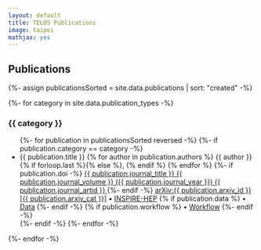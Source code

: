 ```yaml
---
layout: default
title: TELOS Publications
image: taipei
mathjax: yes
---
```


<h2>Publications</h2>

{%- assign publicationsSorted = site.data.publications | sort: "created" -%}

{%- for category in site.data.publication_types -%}
<h3>{{ category }}</h3>
<ul class="publication-list">
{%- for publication in publicationsSorted reversed -%}
{%- if publication.category == category -%}
<li class="publication">
<span class="publication-title">{{ publication.title }}</span>
<span class="author-list">
{% for author in publication.authors %}
 {{ author }}{% if forloop.last %}{% else %}, {% endif %}
{% endfor %}
</span>
{%- if publication.doi -%}
<span class="journal-reference">
<a href="https://doi.org/{{ publication.doi }}">
{{ publication.journal_title }}
{{ publication.journal_volume }}
({{ publication.journal_year }})
{{ publication.journal_artid }}
</a>
</span>
{%- endif -%}
<span class="links">
<a href="https://arxiv.org/abs/{{ publication.arxiv_id }}">arXiv:{{ publication.arxiv_id }} [{{ publication.arxiv_cat }}]</a> •
<a href="{{ publication.inspire }}">INSPIRE-HEP</a>
{% if publication.data %}
 • <a href="{{ publication.data }}">Data</a>
{%- endif -%}
{% if publication.workflow %}
 • <a href="{{ publication.workflow }}">Workflow</a>
{%- endif -%}
</span>
</li>
{%- endif -%}
{%- endfor -%}
</ul>
{%- endfor -%}
